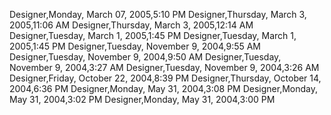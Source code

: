 ﻿Designer,Monday, March 07, 2005,5:10 PMDesigner,Thursday, March 3, 2005,11:06 AMDesigner,Thursday, March 3, 2005,12:14 AMDesigner,Tuesday, March 1, 2005,1:45 PMDesigner,Tuesday, March 1, 2005,1:45 PMDesigner,Tuesday, November 9, 2004,9:55 AMDesigner,Tuesday, November 9, 2004,9:50 AMDesigner,Tuesday, November 9, 2004,3:27 AMDesigner,Tuesday, November 9, 2004,3:26 AMDesigner,Friday, October 22, 2004,8:39 PMDesigner,Thursday, October 14, 2004,6:36 PMDesigner,Monday, May 31, 2004,3:08 PMDesigner,Monday, May 31, 2004,3:02 PMDesigner,Monday, May 31, 2004,3:00 PM